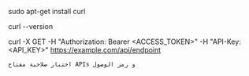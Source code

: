 sudo apt-get install curl

curl --version

curl -X GET -H "Authorization: Bearer <ACCESS_TOKEN>" -H "API-Key: <API_KEY>" https://example.com/api/endpoint
```
اختبار صلاحية مفتاح APIs و رمز الوصول 
